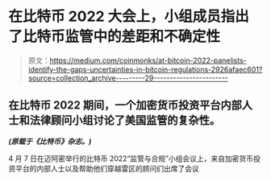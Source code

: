# 在比特币 2022 大会上，小组成员指出了比特币监管中的差距和不确定性

> 原文：<https://medium.com/coinmonks/at-bitcoin-2022-panelists-identify-the-gaps-uncertainties-in-bitcoin-regulations-2926afaec601?source=collection_archive---------29----------------------->

## 在比特币 2022 期间，一个加密货币投资平台内部人士和法律顾问小组讨论了美国监管的复杂性。

***(原载于《比特币》杂志。)***

4 月 7 日在迈阿密举行的比特币 2022“监管与合规”小组会议上，来自加密货币投资平台的内部人士以及帮助他们穿越雷区的顾问们出席了会议